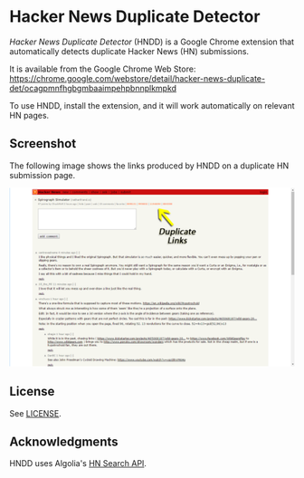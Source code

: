Hacker News Duplicate Detector
==============================

*Hacker News Duplicate Detector* (HNDD) is a Google Chrome extension that automatically
detects duplicate Hacker News (HN) submissions.

It is available from the Google Chrome Web Store:
https://chrome.google.com/webstore/detail/hacker-news-duplicate-det/ocagpmnfhgbgmbaaimpehpbnnplkmpkd

To use HNDD, install the extension, and it will work automatically on relevant HN pages.

Screenshot
----------

The following image shows the links produced by HNDD on a duplicate HN submission page.

![Screenshot](screenshots/screenshot.png)

License
-------

See [LICENSE](LICENSE).

Acknowledgments
---------------

HNDD uses Algolia's [HN Search API](https://hn.algolia.com/api).
